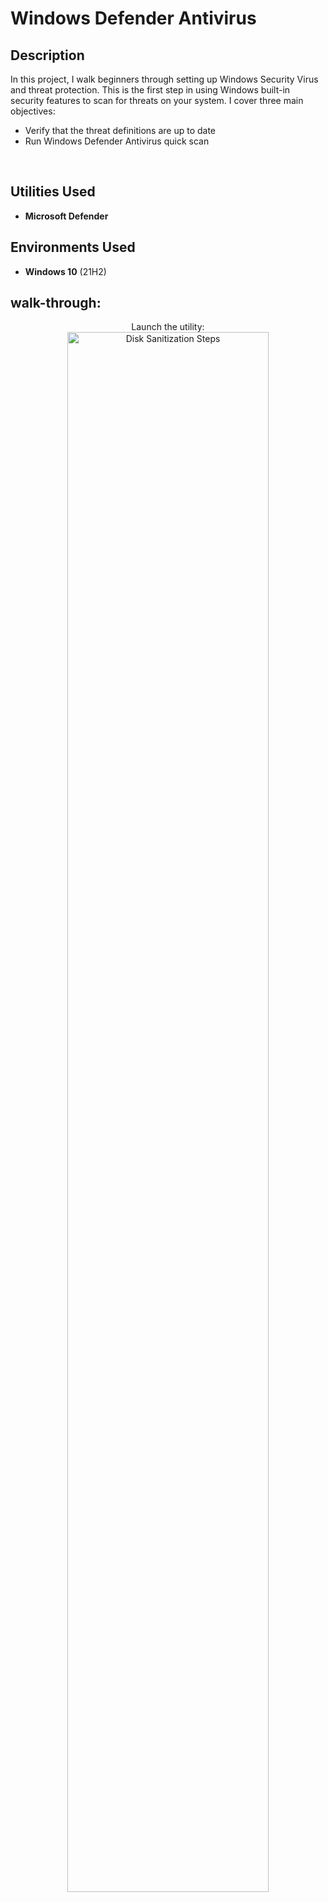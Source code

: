 <h1>Windows Defender Antivirus</h1>



<h2>Description</h2>
In this project, I walk beginners through setting up Windows Security Virus and threat protection. This is the first step in using Windows built-in security features to scan for threats on your system. 
I cover three main objectives:


- Verify that the threat definitions are up to date
- Run Windows Defender Antivirus quick scan
<br />


<h2>Utilities Used</h2>

- <b>Microsoft Defender</b>

<h2>Environments Used </h2>

- <b>Windows 10</b> (21H2)

<h2>walk-through:</h2>

<p align="center">
Launch the utility: <br/>
<img src="https://i.imgur.com/62TgaWL.png" height="80%" width="80%" alt="Disk Sanitization Steps"/>
<br />
<br />

</p>

<!--
 ```diff
- text in red
+ text in green
! text in orange
# text in gray
@@ text in purple (and bold)@@
```
--!>

